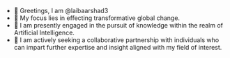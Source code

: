- 👋 Greetings, I am @laibaarshad3
- 👀 My focus lies in effecting transformative global change.
- 🌱 I am presently engaged in the pursuit of knowledge within the realm of Artificial Intelligence.
- 💞️ I am actively seeking a collaborative partnership with individuals who can impart further expertise and insight aligned with my field of interest.

<!---
laibaarshad3/laibaarshad3 is a ✨ special ✨ repository because its `README.md` (this file) appears on your GitHub profile.
You can click the Preview link to take a look at your changes.
--->
